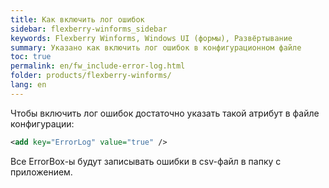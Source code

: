 ```yaml
---
title: Как включить лог ошибок
sidebar: flexberry-winforms_sidebar
keywords: Flexberry Winforms, Windows UI (формы), Развёртывание
summary: Указано как включить лог ошибок в конфигурационном файле
toc: true
permalink: en/fw_include-error-log.html
folder: products/flexberry-winforms/
lang: en
---
```


Чтобы включить лог ошибок достаточно указать такой атрибут в файле конфигурации:

```xml   
<add key="ErrorLog" value="true" />
```

Все ErrorBox-ы будут записывать ошибки в csv-файл в папку с приложением.
